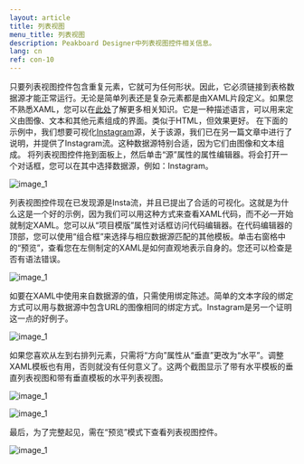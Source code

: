 ```yaml
---
layout: article
title: 列表视图
menu_title: 列表视图
description: Peakboard Designer中列表视图控件相关信息。
lang: cn
ref: con-10
---
```


只要列表视图控件包含重复元素，它就可为任何形状。因此，它必须链接到表格数据源才能正常运行。无论是简单列表还是复杂元素都是由XAML片段定义。如果您不熟悉XAML，您可以在[此处](https://msdn.microsoft.com/en-us/library/cc295302.aspx)了解更多相关知识。它是一种描述语言，可以用来定义由图像、文本和其他元素组成的界面。类似于HTML，但效果更好。
在下面的示例中，我们想要可视化[Instagram](/data_sources/16-en-instagram.html)源，关于该源，我们已在另一篇文章中进行了说明，并提供了Instagram流。这种数据源特别合适，因为它们由图像和文本组成。
将列表视图控件拖到面板上，然后单击“源”属性的属性编辑器。将会打开一个对话框，您可以在其中选择数据源，例如：Instagram。

![image_1](/assets/images/Controls/ListView/ControlsListview01.png)

列表视图控件现在已发现源是Insta流，并且已提出了合适的可视化。这就是为什么这是一个好的示例，因为我们可以用这种方式来查看XAML代码，而不必一开始就制定XAML。您可以从“项目模版”属性对话框访问代码编辑器。在代码编辑器的顶部，您可以使用“组合框”来选择与相应数据源匹配的其他模板。单击右窗格中的“预览”，查看您在左侧制定的XAML是如何直观地表示自身的。您还可以检查是否有语法错误。

![image_1](/assets/images/Controls/ListView/ControlsListview02.png)

如要在XAML中使用来自数据源的值，只需使用绑定陈述。简单的文本字段的绑定方式可以用与数据源中包含URL的图像相同的绑定方式。Instagram是另一个证明这一点的好例子。

![image_1](/assets/images/Controls/ListView/ControlsListview03.png)

如果您喜欢从左到右排列元素，只需将“方向”属性从“垂直”更改为“水平”。调整XAML模板也有用，否则就没有任何意义了。这两个截图显示了带有水平模板的垂直列表视图和带有垂直模板的水平列表视图。

![image_1](/assets/images/Controls/ListView/ControlsListview04.png)

![image_1](/assets/images/Controls/ListView/ControlsListview05.png)

最后，为了完整起见，需在“预览”模式下查看列表视图控件。

![image_1](/assets/images/Controls/ListView/ControlsListview06.png)
